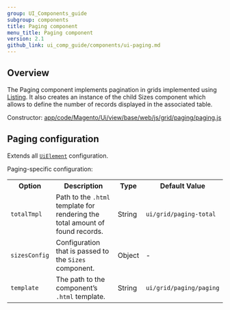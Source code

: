 ```yaml
---
group: UI_Components_guide
subgroup: components
title: Paging component
menu_title: Paging component
version: 2.1
github_link: ui_comp_guide/components/ui-paging.md
---
```


## Overview

The Paging component implements pagination in grids implemented using [Listing]({{page.baseurl}}/ui_comp_guide/components/ui-listing-grid.html). It also creates an instance of the child Sizes component which allows to define the number of records displayed in the associated table.

Constructor: [app/code/Magento/Ui/view/base/web/js/grid/paging/paging.js]({{site.mage2200url}}app/code/Magento/Ui/view/base/web/js/grid/paging/paging.js)

## Paging configuration

Extends all [`UiElement`]({{page.baseurl}}/ui_comp_guide/concepts/ui_comp_uielement_concept.html) configuration.

Paging-specific configuration:

<table>
  <tr>
    <th>Option</th>
    <th>Description</th>
    <th>Type</th>
    <th>Default Value</th>
  </tr>
  <tr>
    <td><code>totalTmpl</code></td>
    <td>Path to the <code>.html</code> template for rendering the total amount of found records.</td>
    <td>String</td>
    <td><code>ui/grid/paging-total</code></td>
  </tr>
  <tr>
    <td><code>sizesConfig</code></td>
    <td>Configuration that is passed to the <code>Sizes</code> component.</td>
    <td>Object</td>
    <td>-</td>
  </tr>
  <tr>
    <td><code>template</code></td>
    <td>The path to the component’s <code>.html</code> template.</td>
    <td>String</td>
    <td><code>ui/grid/paging/paging</code></td>
  </tr>
</table>
